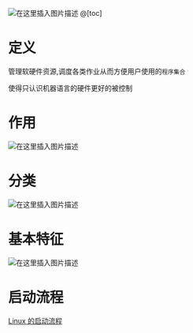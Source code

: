 ![在这里插入图片描述](https://img-blog.csdnimg.cn/20210308135709937.png)
@[toc]
# 定义
管理软硬件资源,调度各类作业从而方便用户使用的`程序集合` 

使得只认识机器语言的硬件更好的被控制
# 作用
![在这里插入图片描述](https://img-blog.csdnimg.cn/20210308135908249.png)

# 分类
![在这里插入图片描述](https://img-blog.csdnimg.cn/20210308140006351.png)

# 基本特征
![在这里插入图片描述](https://img-blog.csdnimg.cn/20210308140101206.png)

# 启动流程
[Linux 的启动流程](https://mp.weixin.qq.com/s?__biz=Mzg2NzA4MTkxNQ==&mid=2247485147&idx=1&sn=b84d6d26cc884ab6a83e5e52cd241f32&chksm=ce404d0ff937c419becd8aba82b8dc198a1068996469b70c4c0f2420a323682ab130e061f2db&mpshare=1&scene=1&srcid=0324TO1fmzJPeOTL5RvPWsy6&sharer_sharetime=1585054423939&sharer_shareid=4f362c7d30d781af4a5c55e85d546cb2&exportkey=AVtBzPk7VsNWYQDeBY1DlQw%3D&pass_ticket=qAKYTF9Lg55oHYhS0Xf8jfXau4lGRFJ8pQfRNVfscJf1JjYfRthVuXUuK3ea2GUx#rd)
